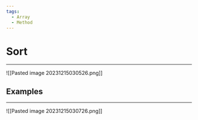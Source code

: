 ```yaml
---
tags:
  - Array
  - Method
---
```


# Sort
---

![[Pasted image 20231215030526.png]]

## Examples
---

![[Pasted image 20231215030726.png]]












